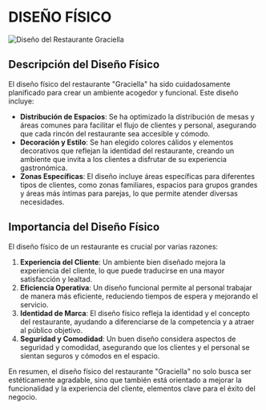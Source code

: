 # DISEÑO FÍSICO

![Diseño del Restaurante Graciella](https://github.com/user-attachments/assets/d3f5671f-d1e3-4421-b219-a0be4599b998)

## Descripción del Diseño Físico
El diseño físico del restaurante "Graciella" ha sido cuidadosamente planificado para crear un ambiente acogedor y funcional. Este diseño incluye:

- **Distribución de Espacios**: Se ha optimizado la distribución de mesas y áreas comunes para facilitar el flujo de clientes y personal, asegurando que cada rincón del restaurante sea accesible y cómodo.
- **Decoración y Estilo**: Se han elegido colores cálidos y elementos decorativos que reflejan la identidad del restaurante, creando un ambiente que invita a los clientes a disfrutar de su experiencia gastronómica.
- **Zonas Específicas**: El diseño incluye áreas específicas para diferentes tipos de clientes, como zonas familiares, espacios para grupos grandes y áreas más íntimas para parejas, lo que permite atender diversas necesidades.

## Importancia del Diseño Físico
El diseño físico de un restaurante es crucial por varias razones:

1. **Experiencia del Cliente**: Un ambiente bien diseñado mejora la experiencia del cliente, lo que puede traducirse en una mayor satisfacción y lealtad.
2. **Eficiencia Operativa**: Un diseño funcional permite al personal trabajar de manera más eficiente, reduciendo tiempos de espera y mejorando el servicio.
3. **Identidad de Marca**: El diseño físico refleja la identidad y el concepto del restaurante, ayudando a diferenciarse de la competencia y a atraer al público objetivo.
4. **Seguridad y Comodidad**: Un buen diseño considera aspectos de seguridad y comodidad, asegurando que los clientes y el personal se sientan seguros y cómodos en el espacio.

En resumen, el diseño físico del restaurante "Graciella" no solo busca ser estéticamente agradable, sino que también está orientado a mejorar la funcionalidad y la experiencia del cliente, elementos clave para el éxito del negocio.
